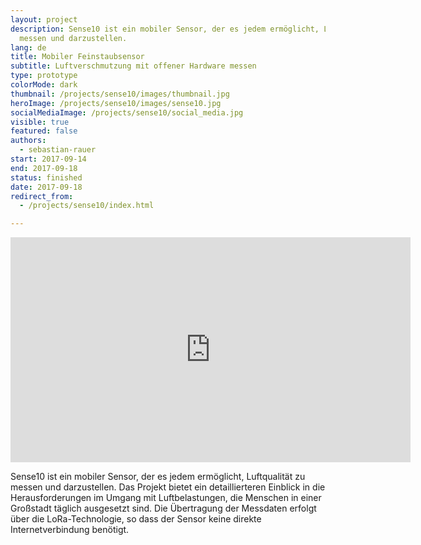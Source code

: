 ```yaml
---
layout: project
description: Sense10 ist ein mobiler Sensor, der es jedem ermöglicht, Luftqualität zu
  messen und darzustellen.
lang: de
title: Mobiler Feinstaubsensor
subtitle: Luftverschmutzung mit offener Hardware messen
type: prototype
colorMode: dark
thumbnail: /projects/sense10/images/thumbnail.jpg
heroImage: /projects/sense10/images/sense10.jpg
socialMediaImage: /projects/sense10/social_media.jpg
visible: true
featured: false
authors:
  - sebastian-rauer
start: 2017-09-14
end: 2017-09-18
status: finished
date: 2017-09-18
redirect_from:
  - /projects/sense10/index.html

---
```


<iframe class="embed" src="https://player.vimeo.com/video/234345714" width="640" height="360" frameborder="0" webkitallowfullscreen mozallowfullscreen allowfullscreen></iframe>

Sense10 ist ein mobiler Sensor, der es jedem ermöglicht, Luftqualität zu messen und darzustellen. Das Projekt bietet ein detaillierteren Einblick in die Herausforderungen im Umgang mit Luftbelastungen, die Menschen in einer Großstadt täglich ausgesetzt sind. Die Übertragung der Messdaten erfolgt über die LoRa-Technologie, so dass der Sensor keine direkte Internetverbindung benötigt.

